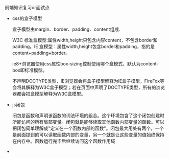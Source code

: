 前端知识复习or面试点

- css的盒子模型

  盒子模型由margin、border、padding、content组成.

  W3C 标准盒模型:属性width,height只包含内容content，不包含border和padding。IE 盒模型：属性width,height包含border和padding，指的是content+padding+border。

  ie8+浏览器使用css属性box-sizing控制使用哪个盒模式，默认为content-box即标准模型。

  不声明DOCTYPE类型，IE浏览器会将盒子模型解释为IE盒子模型，FireFox等会将其解释为W3C盒子模型；若在页面中声明了DOCTYPE类型，所有的浏览器都会把盒模型解释为W3C盒模型。

- js闭包

  闭包是函数和声明该函数的词法环境的组合。这个环境包含了这个闭包创建时所能访问的所有局部变量。闭包就是能够读取其他函数内部变量的函数。可以把闭包简单理解成"定义在一个函数内部的函数"。闭包最大用处有两个，一个是前面提到的可以读取函数内部的变量，另一个就是让这些变量的值始终保持在内存中。函数运行完毕后继续访问这个函数作用域

- 